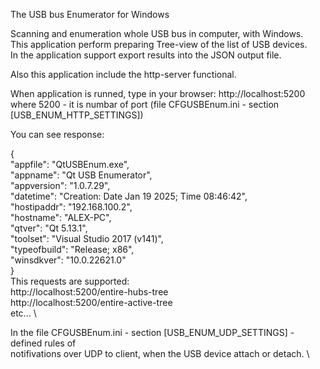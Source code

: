The USB bus Enumerator for Windows

Scanning and enumeration whole USB bus in computer, with Windows. \
This application perform preparing Tree-view of the list of USB devices. \
In the application support export results into the JSON output file. 

Also this application include the http-server functional. 

When application is runned, type in your browser: 
http://localhost:5200  \
where 5200 - it is numbar of port (file CFGUSBEnum.ini - section [USB_ENUM_HTTP_SETTINGS]) 

You can see response: 

{  \
    "appfile": "QtUSBEnum.exe", \
    "appname": "Qt USB Enumerator", \
    "appversion": "1.0.7.29",  \
    "datetime": "Creation: Date Jan 19 2025; Time 08:46:42", \
    "hostipaddr": "192.168.100.2",  \
    "hostname": "ALEX-PC",   \
    "qtver": "Qt 5.13.1",    \
    "toolset": "Visual Studio 2017 (v141)",  \
    "typeofbuild": "Release; x86",  \
    "winsdkver": "10.0.22621.0"  \
}  
This requests are supported: \
http://localhost:5200/entire-hubs-tree  \
http://localhost:5200/entire-active-tree  
etc... \

In the file CFGUSBEnum.ini - section [USB_ENUM_UDP_SETTINGS] - defined rules of \
notifivations over UDP to client, when the USB device attach or detach.  \
